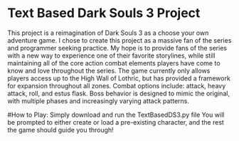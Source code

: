 # Text Based Dark Souls 3 Project
 This project is a reimagination of Dark Souls 3 as a choose your own adventure game. I chose to create this project as a massive fan of the series and programmer seeking practice. My hope is to provide fans of the series with a new way to experience one of their favorite storylines, while still maintaining all of the core action combat elements players have come to know and love throughout the series. The game currently only allows players access up to the High Wall of Lothric, but has provided a framework for expansion throughout all zones. Combat options include: attack, heavy attack, roll, and estus flask. Boss behavior is designed to mimic the original, with multiple phases and increasingly varying attack patterns. 
 
 #How to Play:
 Simply download and run the TextBasedDS3.py file
 You will be prompted to either create or load a pre-existing character, and the rest the game should guide you through!
 
